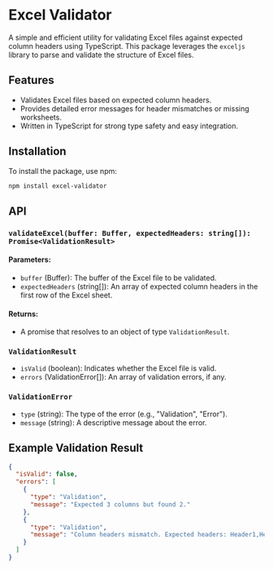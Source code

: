 # Excel Validator

A simple and efficient utility for validating Excel files against expected column headers using TypeScript. This package leverages the `exceljs` library to parse and validate the structure of Excel files.

## Features

- Validates Excel files based on expected column headers.
- Provides detailed error messages for header mismatches or missing worksheets.
- Written in TypeScript for strong type safety and easy integration.

## Installation

To install the package, use npm:

```bash
npm install excel-validator
```

## API

### `validateExcel(buffer: Buffer, expectedHeaders: string[]): Promise<ValidationResult>`

#### Parameters:

- `buffer` (Buffer): The buffer of the Excel file to be validated.
- `expectedHeaders` (string[]): An array of expected column headers in the first row of the Excel sheet.

#### Returns:

- A promise that resolves to an object of type `ValidationResult`.

### `ValidationResult`

- `isValid` (boolean): Indicates whether the Excel file is valid.
- `errors` (ValidationError[]): An array of validation errors, if any.

### `ValidationError`

- `type` (string): The type of the error (e.g., "Validation", "Error").
- `message` (string): A descriptive message about the error.

## Example Validation Result

```json
{
  "isValid": false,
  "errors": [
    {
      "type": "Validation",
      "message": "Expected 3 columns but found 2."
    },
    {
      "type": "Validation",
      "message": "Column headers mismatch. Expected headers: Header1,Header2,Header3. Actual headers: Header1,Header4."
    }
  ]
}
```
